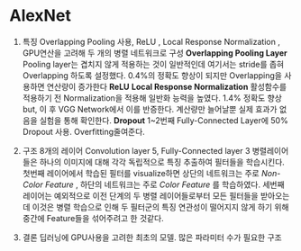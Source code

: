 # AlexNet

1. 특징
   Overlapping Pooling 사용,  ReLU , Local Response Normalization , GPU연산을 고려해 두 개의 병렬 네트워크로 구성
   **Overlapping Pooling Layer**
    Pooling layer는 겹치지 않게 적용하는 것이 일반적인데 여기서는 stride를 좁혀 Overlapping 하도록 설정했다. 0.4%의 정확도 향상이 되지만 Overlapping을 사용하면 연산량이 증가한다
   **ReLU**
   **Local Response Normalization**
    활성함수를 적용하기 전 Normalization을 적용해 일반화 능력을 높였다. 1.4% 정확도 향상 but, 이 후 VGG Network에서 이를 반증한다. 계산량만 늘어날뿐 실제 효과가 없음을 실험을 통해 확인한다.
   **Dropout**
    1~2번째 Fully-Connected Layer에 50% Dropout 사용. Overfitting줄여준다.

2. 구조
    8개의 레이어 
    Convolution layer 5, Fully-Connected layer 3
    병렬레이어들은 하나의 이미지에 대해 각각 독립적으로 특징 추출하여 필터들을 학습시킨다.
    첫번째 레이어에서 학습된 필터를 visualize하면 상단의 네트워크는 주로 *Non-Color Feature* , 하단의 네트워크는 주로 *Color Feature* 를 학습하였다. 
    세번째 레이어는 예외적으로 이전 단계의 두 병렬 레이어들로부터 모든 필터들을 받아오는데 이것은 병렬 학습으로 인해 두 필터군의 특징 연관성이 떨어지지 않게 하기 위해 중간에 Feature들을 섞어주려고 한 것같다.

3. 결론 
   딥러닝에 GPU사용을 고려한 최초의 모델.
   많은 파라미터 수가 필요한 구조 
